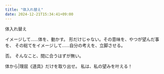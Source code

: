 ```yaml
---
title: "体入れ替え"
date: 2024-12-21T15:34:41+09:00
---
```

体入れ替え

イメージして……体を、動かす。
形だけじゃない。その意味を、やつが望んだ事を、
その総てをイメージして……自分の考えを、立脚させる。

否。
そんなこと、間に合うはずが無い。

体から|理屈《道具》だけを取り出せ。
私は、私の望みを叶える！
